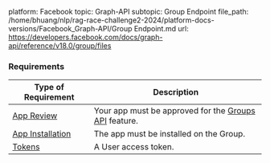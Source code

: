 platform: Facebook
topic: Graph-API
subtopic: Group Endpoint
file_path: /home/bhuang/nlp/rag-race-challenge2-2024/platform-docs-versions/Facebook_Graph-API/Group Endpoint.md
url: https://developers.facebook.com/docs/graph-api/reference/v18.0/group/files

### Requirements

| Type of Requirement | Description |
| --- | --- |
| [App Review](https://developers.facebook.com/docs/apps/review) | Your app must be approved for the [Groups API](https://developers.facebook.com/docs/groups-api/) feature. |
| [App Installation](https://developers.facebook.com/docs/groups-api#app-installation) | The app must be installed on the Group. |
| [Tokens](https://developers.facebook.com/docs/facebook-login/access-tokens) | A User access token. |